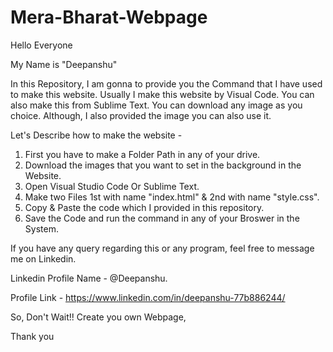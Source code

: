 # Mera-Bharat-Webpage

Hello Everyone

My Name is "Deepanshu"

In this Repository, 
I am gonna to provide you the Command that I have used to make this website. Usually I make this website by Visual Code. You can also make this from Sublime Text.
You can download any image as you choice. Although, I also provided the image you can also use it.

Let's Describe how to make the website -
1. First you have to make a Folder Path in any of your drive.
2. Download the images that you want to set in the background in the Website.
3. Open Visual Studio Code Or Sublime Text.
4. Make two Files 1st with name "index.html" & 2nd with name "style.css".
5. Copy & Paste the code which I provided in this repository.
6. Save the Code and run the command in any of your Broswer in the System.

If you have any query regarding this or any program, feel free to message me on Linkedin.

Linkedin Profile Name - @Deepanshu.

Profile Link - https://www.linkedin.com/in/deepanshu-77b886244/

So, Don't Wait!! Create you own Webpage,

Thank you
